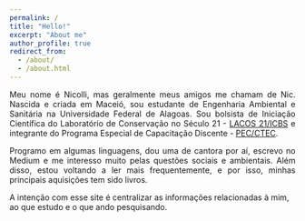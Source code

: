 ```yaml
---
permalink: /
title: "Hello!"
excerpt: "About me"
author_profile: true
redirect_from: 
  - /about/
  - /about.html
---
```


<p align="justify"> Meu nome é Nicolli, mas geralmente meus amigos me chamam de Nic. Nascida e criada em Maceió, sou estudante de Engenharia Ambiental e Sanitária na Universidade Federal de Alagoas. Sou bolsista de Iniciação Científica do Laboratório de Conservação no Século 21 - <a href="https://lacos21.wordpress.com">LACOS 21/ICBS</a> e integrante do Programa Especial de Capacitação Discente - <a href="https://www.pec-ufal.com">PEC/CTEC</a>.</p> 

<p align="justify"> Programo em algumas linguagens, dou uma de cantora por aí, escrevo no Medium e me interesso muito pelas questões sociais e ambientais. Além disso, estou voltando a ler mais frequentemente, e por isso, minhas principais aquisições tem sido livros.</p>

A intenção com esse site é centralizar as informações relacionadas à mim, ao que estudo e o que ando pesquisando.
